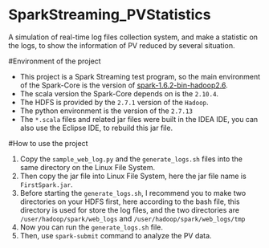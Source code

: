 # SparkStreaming_PVStatistics
A simulation of real-time log files collection system, and make a statistic on the logs, to show the information of PV reduced by several situation. 

#Environment of the project
* This project is a Spark Streaming test program, so the main environment of the Spark-Core is the version of [ spark-1.6.2-bin-hadoop2.6](http://d3kbcqa49mib13.cloudfront.net/spark-1.6.2-bin-hadoop2.6.tgz).
* The scala version the Spark-Core depends on is the `2.10.4`.
* The HDFS is provided by the `2.7.1` version of the `Hadoop`.
* The python environment is the version of the `2.7.13`
* The `*.scala` files and related jar files were built in the IDEA IDE, you can also use the Eclipse IDE, to rebuild this jar file.

#How to use the project
1. Copy the `sample_web_log.py` and the `generate_logs.sh` files into the same directory on the Linux File System.
2. Then copy the jar file into Linux File System, here the jar file name is `FirstSpark.jar`.
3. Before starting the `generate_logs.sh`, I recommend you to make two directories on your HDFS first, here according to the bash file, this directory is used for store the log files, and the two directories are `/user/hadoop/spark/web_logs` and `/user/hadoop/spark/web_logs/tmp`
4. Now you can run the `generate_logs.sh` file.
5. Then, use `spark-submit` command to analyze the PV data.
